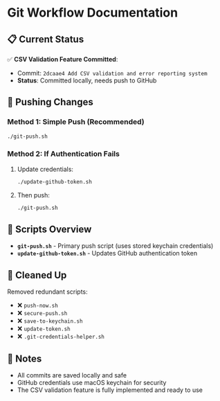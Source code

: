 # Git Workflow Documentation

## 📋 Current Status

✅ **CSV Validation Feature Committed**: 
- Commit: `2dcaae4 Add CSV validation and error reporting system`
- **Status**: Committed locally, needs push to GitHub

## 🚀 Pushing Changes

### Method 1: Simple Push (Recommended)
```bash
./git-push.sh
```

### Method 2: If Authentication Fails
1. Update credentials:
   ```bash
   ./update-github-token.sh
   ```
2. Then push:
   ```bash
   ./git-push.sh
   ```

## 🔧 Scripts Overview

- **`git-push.sh`** - Primary push script (uses stored keychain credentials)
- **`update-github-token.sh`** - Updates GitHub authentication token

## 🧹 Cleaned Up

Removed redundant scripts:
- ❌ `push-now.sh` 
- ❌ `secure-push.sh`
- ❌ `save-to-keychain.sh` 
- ❌ `update-token.sh`
- ❌ `.git-credentials-helper.sh`

## 📝 Notes

- All commits are saved locally and safe
- GitHub credentials use macOS keychain for security
- The CSV validation feature is fully implemented and ready to use